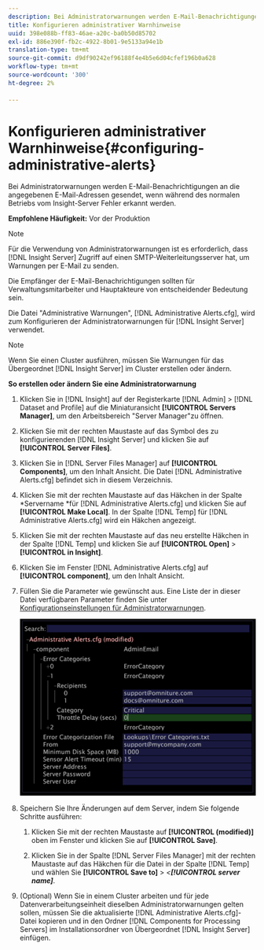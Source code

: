 ```yaml
---
description: Bei Administratorwarnungen werden E-Mail-Benachrichtigungen an die angegebenen E-Mail-Adressen gesendet, wenn während des normalen Betriebs vom Insight-Server Fehler erkannt werden.
title: Konfigurieren administrativer Warnhinweise
uuid: 398e088b-ff83-46ae-a20c-ba0b50d85702
exl-id: 886e390f-fb2c-4922-8b01-9e5133a94e1b
translation-type: tm+mt
source-git-commit: d9df90242ef96188f4e4b5e6d04cfef196b0a628
workflow-type: tm+mt
source-wordcount: '300'
ht-degree: 2%

---
```


# Konfigurieren administrativer Warnhinweise{#configuring-administrative-alerts}

Bei Administratorwarnungen werden E-Mail-Benachrichtigungen an die angegebenen E-Mail-Adressen gesendet, wenn während des normalen Betriebs vom Insight-Server Fehler erkannt werden.

**Empfohlene Häufigkeit:** Vor der Produktion

>[!NOTE]
>
>Für die Verwendung von Administratorwarnungen ist es erforderlich, dass [!DNL Insight Server] Zugriff auf einen SMTP-Weiterleitungsserver hat, um Warnungen per E-Mail zu senden.

Die Empfänger der E-Mail-Benachrichtigungen sollten für Verwaltungsmitarbeiter und Hauptakteure von entscheidender Bedeutung sein.

Die Datei &quot;Administrative Warnungen&quot;, [!DNL Administrative Alerts.cfg], wird zum Konfigurieren der Administratorwarnungen für [!DNL Insight Server] verwendet.

>[!NOTE]
>
>Wenn Sie einen Cluster ausführen, müssen Sie Warnungen für das Übergeordnet [!DNL Insight Server] im Cluster erstellen oder ändern.

**So erstellen oder ändern Sie eine Administratorwarnung**

1. Klicken Sie in [!DNL Insight] auf der Registerkarte [!DNL Admin] > [!DNL Dataset and Profile] auf die Miniaturansicht **[!UICONTROL Servers Manager]**, um den Arbeitsbereich &quot;Server Manager&quot;zu öffnen.
1. Klicken Sie mit der rechten Maustaste auf das Symbol des zu konfigurierenden [!DNL Insight Server] und klicken Sie auf **[!UICONTROL Server Files]**.
1. Klicken Sie in [!DNL Server Files Manager] auf **[!UICONTROL Components]**, um den Inhalt Ansicht. Die Datei [!DNL Administrative Alerts.cfg] befindet sich in diesem Verzeichnis.
1. Klicken Sie mit der rechten Maustaste auf das Häkchen in der Spalte *Servername *für [!DNL Administrative Alerts.cfg] und klicken Sie auf **[!UICONTROL Make Local]**. In der Spalte [!DNL Temp] für [!DNL Administrative Alerts.cfg] wird ein Häkchen angezeigt.
1. Klicken Sie mit der rechten Maustaste auf das neu erstellte Häkchen in der Spalte [!DNL Temp] und klicken Sie auf **[!UICONTROL Open]** > **[!UICONTROL in Insight]**.
1. Klicken Sie im Fenster [!DNL Administrative Alerts.cfg] auf **[!UICONTROL component]**, um den Inhalt Ansicht.
1. Füllen Sie die Parameter wie gewünscht aus. Eine Liste der in dieser Datei verfügbaren Parameter finden Sie unter [Konfigurationseinstellungen für Administratorwarnungen](../../../home/c-inst-svr/c-cfg-stgs-ref/c-admin-alts-cfg-stgs.md#concept-14c3c3ed797f47c5900ec04cae2fc491).

   ![Schritt-Info](assets/cfg_adminalerts_examplevalues.png)

1. Speichern Sie Ihre Änderungen auf dem Server, indem Sie folgende Schritte ausführen:

   1. Klicken Sie mit der rechten Maustaste auf **[!UICONTROL (modified)]** oben im Fenster und klicken Sie auf **[!UICONTROL Save]**.

   1. Klicken Sie in der Spalte [!DNL Server Files Manager] mit der rechten Maustaste auf das Häkchen für die Datei in der Spalte [!DNL Temp] und wählen Sie **[!UICONTROL Save to]** > *&lt;**[!UICONTROL server name]***.

1. (Optional) Wenn Sie in einem Cluster arbeiten und für jede Datenverarbeitungseinheit dieselben Administratorwarnungen gelten sollen, müssen Sie die aktualisierte [!DNL Administrative Alerts.cfg]-Datei kopieren und in den Ordner [!DNL Components for Processing Servers] im Installationsordner von Übergeordnet [!DNL Insight Server] einfügen.
